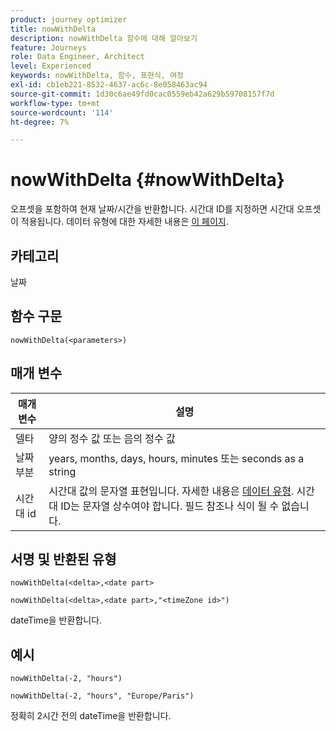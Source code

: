 ```yaml
---
product: journey optimizer
title: nowWithDelta
description: nowWithDelta 함수에 대해 알아보기
feature: Journeys
role: Data Engineer, Architect
level: Experienced
keywords: nowWithDelta, 함수, 표현식, 여정
exl-id: cb1eb221-8532-4637-ac6c-8e058463ac94
source-git-commit: 1d30c6ae49fd0cac0559eb42a629b59708157f7d
workflow-type: tm+mt
source-wordcount: '114'
ht-degree: 7%

---
```


# nowWithDelta {#nowWithDelta}

오프셋을 포함하여 현재 날짜/시간을 반환합니다. 시간대 ID를 지정하면 시간대 오프셋이 적용됩니다. 데이터 유형에 대한 자세한 내용은 [이 페이지](../expression/data-types.md).

## 카테고리

날짜

## 함수 구문

`nowWithDelta(<parameters>)`

## 매개 변수

| 매개변수 | 설명 |
|--- |--- |
| 델타 | 양의 정수 값 또는 음의 정수 값 |
| 날짜 부분 | years, months, days, hours, minutes 또는 seconds as a string |
| 시간대 id | 시간대 값의 문자열 표현입니다. 자세한 내용은 [데이터 유형](../expression/data-types.md). 시간대 ID는 문자열 상수여야 합니다. 필드 참조나 식이 될 수 없습니다. |

## 서명 및 반환된 유형

`nowWithDelta(<delta>,<date part>`

`nowWithDelta(<delta>,<date part>,"<timeZone id>")`

dateTime을 반환합니다.

## 예시

`nowWithDelta(-2, "hours")`

`nowWithDelta(-2, "hours", "Europe/Paris")`

정확히 2시간 전의 dateTime을 반환합니다.

